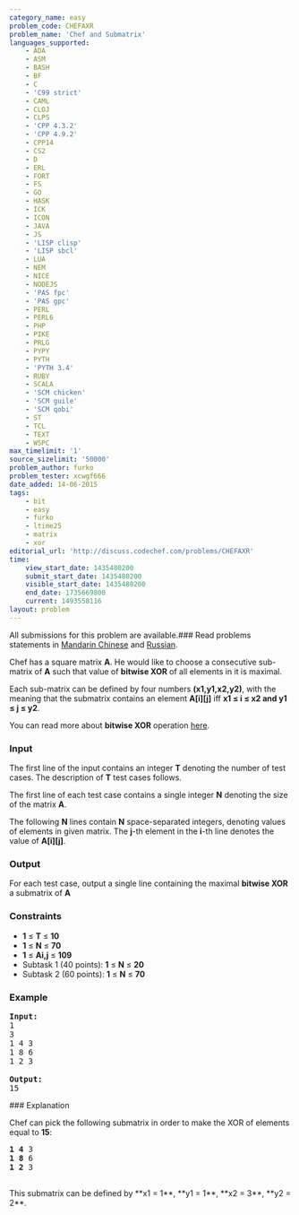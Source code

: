 ```yaml
---
category_name: easy
problem_code: CHEFAXR
problem_name: 'Chef and Submatrix'
languages_supported:
    - ADA
    - ASM
    - BASH
    - BF
    - C
    - 'C99 strict'
    - CAML
    - CLOJ
    - CLPS
    - 'CPP 4.3.2'
    - 'CPP 4.9.2'
    - CPP14
    - CS2
    - D
    - ERL
    - FORT
    - FS
    - GO
    - HASK
    - ICK
    - ICON
    - JAVA
    - JS
    - 'LISP clisp'
    - 'LISP sbcl'
    - LUA
    - NEM
    - NICE
    - NODEJS
    - 'PAS fpc'
    - 'PAS gpc'
    - PERL
    - PERL6
    - PHP
    - PIKE
    - PRLG
    - PYPY
    - PYTH
    - 'PYTH 3.4'
    - RUBY
    - SCALA
    - 'SCM chicken'
    - 'SCM guile'
    - 'SCM qobi'
    - ST
    - TCL
    - TEXT
    - WSPC
max_timelimit: '1'
source_sizelimit: '50000'
problem_author: furko
problem_tester: xcwgf666
date_added: 14-06-2015
tags:
    - bit
    - easy
    - furko
    - ltime25
    - matrix
    - xor
editorial_url: 'http://discuss.codechef.com/problems/CHEFAXR'
time:
    view_start_date: 1435480200
    submit_start_date: 1435480200
    visible_start_date: 1435480200
    end_date: 1735669800
    current: 1493558116
layout: problem
---
```

All submissions for this problem are available.###  Read problems statements in [Mandarin Chinese](http://www.codechef.com/download/translated/LTIME25/mandarin/CHEFAXR.pdf) and [Russian](http://www.codechef.com/download/translated/LTIME25/russian/CHEFAXR.pdf).

Chef has a square matrix **A**. He would like to choose a consecutive sub-matrix of **A** such that value of **bitwise XOR** of all elements in it is maximal.

Each sub-matrix can be defined by four numbers **(x1,y1,x2,y2)**, with the meaning that the submatrix contains an element **A\[i\]\[j\]** iff **x1 ≤ i ≤ x2 and y1 ≤ j ≤ y2**.

You can read more about **bitwise XOR** operation [here](https://en.wikipedia.org/wiki/Bitwise_operation#XOR).

### Input

The first line of the input contains an integer **T** denoting the number of test cases. The description of **T** test cases follows.

The first line of each test case contains a single integer **N** denoting the size of the matrix **A**.

The following **N** lines contain **N** space-separated integers, denoting values of elements in given matrix. The **j**-th element in the **i**-th line denotes the value of **A\[i\]\[j\]**.

### Output

For each test case, output a single line containing the maximal **bitwise XOR** a submatrix of **A**

### Constraints

- **1** ≤ **T** ≤ **10**
- **1** ≤ **N** ≤ **70**
- **1** ≤ **Ai,j** ≤ **109**
- Subtask 1 (40 points): **1** ≤ **N** ≤ **20**
- Subtask 2 (60 points): **1** ≤ **N** ≤ **70**

### Example

<pre><b>Input:</b>
<tt>1
3
1 4 3
1 8 6
1 2 3
</tt>
<b>Output:</b>
<tt>15</tt>
</pre>### Explanation

Chef can pick the following submatrix in order to make the XOR of elements equal to **15**:

<pre>
<tt><b>1 4</b> 3
<b>1 8</b> 6
<b>1 2</b> 3
</tt>
</pre>This submatrix can be defined by **x1 = 1**, **y1 = 1**, **x2 = 3**, **y2 = 2**.

